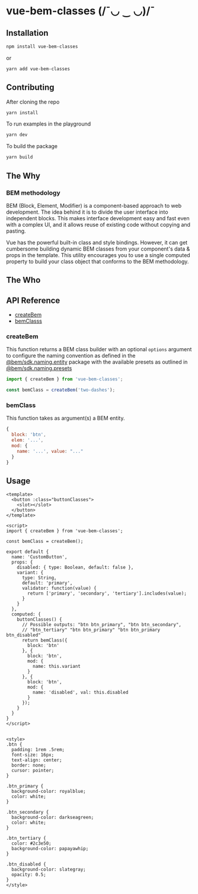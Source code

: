 # vue-bem-classes (/¯◡ ‿ ◡)/¯

## Installation

```sh
npm install vue-bem-classes
```

or

```sh
yarn add vue-bem-classes
```

## Contributing

After cloning the repo

```sh
yarn install
```

To run examples in the playground

```sh
yarn dev
```

To build the package

```sh
yarn build
```

## The Why

### BEM methodology

BEM (Block, Element, Modifier) is a component-based approach to web development.
The idea behind it is to divide the user interface into independent blocks.
This makes interface development easy and fast even with a complex UI,
and it allows reuse of existing code without copying and pasting.

Vue has the powerful built-in class and style bindings. However, it can get
cumbersome building dynamic BEM classes from your component's data & props in
the template. This utility encourages you to use a single computed property to
build your class object that conforms to the BEM methodology.

## The Who

## API Reference

- [createBem](#createBem)
- [bemClasss](#bemClass)

### createBem

This function returns a BEM class builder with an optional `options` argument
to configure the naming convention as defined in the [@bem/sdk.naming.entity](https://github.com/bem/bem-sdk/tree/master/packages/naming.entity)
package with the available presets as outlined in [@bem/sdk.naming.presets](https://github.com/bem/bem-sdk/tree/master/packages/naming.presets)

```js
import { createBem } from 'vue-bem-classes';

const bemClass = createBem('two-dashes');

```

### bemClass

This function takes as argument(s) a BEM entity.

```js
{
  block: 'btn',
  elem: '...',
  mod: {
    name: '...', value: "..."
  }
}
```

## Usage

```vue
<template>
  <button :class="buttonClasses">
    <slot></slot>
  </button>
</template>

<script>
import { createBem } from 'vue-bem-classes';

const bemClass = createBem();

export default {
  name: 'CustomButton',
  props: {
    disabled: { type: Boolean, default: false },
    variant: {
      type: String,
      default: 'primary',
      validator: function(value) {
        return ['primary', 'secondary', 'tertiary'].includes(value);
      }
    }
  },
  computed: {
    buttonClasses() {
      // Possible outputs: "btn btn_primary", "btn btn_secondary",
      // "btn_tertiary" "btn btn_primary" "btn btn_primary btn_disabled"
      return bemClass({
        block: 'btn'
      }, {
        block: 'btn',
        mod: {
          name: this.variant
        }
      }, {
        block: 'btn',
        mod: {
          name: 'disabled', val: this.disabled
        }
      });
    }
  }
}
</script>


<style>
.btn {
  padding: 1rem .5rem;
  font-size: 16px;
  text-align: center;
  border: none;
  cursor: pointer;
}

.btn_primary {
  background-color: royalblue;
  color: white;
}

.btn_secondary {
  background-color: darkseagreen;
  color: white;
}

.btn_tertiary {
  color: #2c3e50;
  background-color: papayawhip;
}

.btn_disabled {
  background-color: slategray;
  opacity: 0.5;
}
</style>

```

